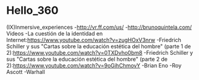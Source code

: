 # Hello_360

(IX)Inmersive_experiences
-http://vr.ff.com/us/
-http://brunoquintela.com/
Videos
-La cuestión de la identidad en Internet:https://www.youtube.com/watch?v=zugHOxV3nrw
-Friedrich Schiller y sus "Cartas sobre la educación estética del hombre" (parte 1 de 2):https://www.youtube.com/watch?v=0TXDvho0bm8
-Friedrich Schiller y sus "Cartas sobre la educación estética del hombre" (parte 2 de 2):https://www.youtube.com/watch?v=9oGihChmovY
-Brian Eno
-Roy Ascott
-Warhall
